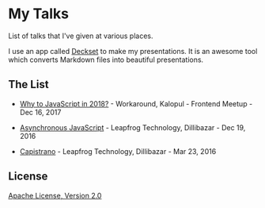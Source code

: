 # My Talks

List of talks that I've given at various places.

I use an app called [Deckset](https://www.decksetapp.com/) to make my presentations. It is an awesome tool which converts Markdown files into beautiful presentations.

## The List

* [Why to JavaScript in 2018?](https://speakerdeck.com/mesaugat/why-to-javascript-in-2018) - Workaround, Kalopul - Frontend Meetup - Dec 16, 2017

* [Asynchronous JavaScript](https://speakerdeck.com/mesaugat/asynchronous-javascript) - Leapfrog Technology, Dillibazar - Dec 19, 2016

* [Capistrano](https://speakerdeck.com/mesaugat/capistrano) - Leapfrog Technology, Dillibazar - Mar 23, 2016

## License

[Apache License, Version 2.0](LICENSE)
